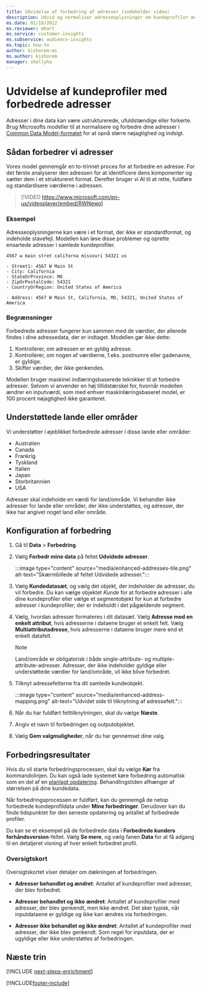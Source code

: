 ```yaml
---
title: Udvidelse af forbedring af adresser (indeholder video)
description: Udvid og normaliser adresseoplysninger om kundeprofiler med Microsofts modeller.
ms.date: 01/19/2022
ms.reviewer: mhart
ms.service: customer-insights
ms.subservice: audience-insights
ms.topic: how-to
author: kishorem-ms
ms.author: kishorem
manager: shellyha
---
```


# <a name="enrichment-of-customer-profiles-with-enhanced-addresses"></a>Udvidelse af kundeprofiler med forbedrede adresser

Adresser i dine data kan være ustrukturerede, ufuldstændige eller forkerte. Brug Microsofts modeller til at normalisere og forbedre dine adresser i [Common Data Model-formatet](/common-data-model/schema/core/applicationcommon/address) for at opnå større nøjagtighed og indsigt.

## <a name="how-we-enhance-addresses"></a>Sådan forbedrer vi adresser

Vores model gennemgår en to-trinnet proces for at forbedre en adresse. For det første analyserer den adressen for at identificere dens komponenter og sætter dem i et struktureret format. Derefter bruger vi AI til at rette, fuldføre og standardisere værdierne i adressen.

> [!VIDEO https://www.microsoft.com/en-us/videoplayer/embed/RWNewo]

### <a name="example"></a>Eksempel

Adresseoplysningerne kan være i et format, der ikke er standardformat, og indeholde stavefejl. Modellen kan løse disse problemer og oprette ensartede adresser i samlede kundeprofiler.

```Input
4567 w main stret californa missouri 54321 us
```

```Output
- Street1: 4567 W Main St
- City: California
- StateOrProvince: MO
- ZipOrPostalCode: 54321
- CountryOrRegion: United States of America

- Address: 4567 W Main St, California, MO, 54321, United States of America
```

### <a name="limitations"></a>Begrænsninger

Forbedrede adresser fungerer kun sammen med de værdier, der allerede findes i dine adressedata, der er indtaget. Modellen gør ikke dette: 

1. Kontrollerer, om adressen er en gyldig adresse.
2. Kontrollerer, om nogen af værdierne, f.eks. postnumre eller gadenavne, er gyldige.
3. Skifter værdier, der ikke genkendes.

Modellen bruger maskinel indlæringsbaserede teknikker til at forbedre adresser. Selvom vi anvender en høj tillidstærskel for, hvornår modellen ændrer en inputværdi, som med enhver maskinlæringsbaseret model, er 100 procent nøjagtighed ikke garanteret.

## <a name="supported-countries-or-regions"></a>Understøttede lande eller områder

Vi understøtter i øjeblikket forbedrede adresser i disse lande eller områder: 

- Australien
- Canada
- Frankrig
- Tyskland
- Italien
- Japan
- Storbritannien
- USA

Adresser skal indeholde en værdi for land/område. Vi behandler ikke adresser for lande eller områder, der ikke understøttes, og adresser, der ikke har angivet noget land eller område.

## <a name="configure-the-enrichment"></a>Konfiguration af forbedring

1. Gå til **Data** > **Forbedring**.

1. Vælg **Forbedr mine data** på feltet **Udvidede adresser**.

   :::image type="content" source="media/enhanced-addresses-tile.png" alt-text="Skærmbillede af feltet Udvidede adresser.":::

1. Vælg **Kundedatasæt**, og vælg det objekt, der indeholder de adresser, du vil forbedre. Du kan vælge objektet *Kunde* for at forbedre adresser i alle dine kundeprofiler eller vælge et segmentobjekt for kun at forbedre adresser i kundeprofiler, der er indeholdt i det pågældende segment.

1. Vælg, hvordan adresser formateres i dit datasæt. Vælg **Adresse med en enkelt attribut**, hvis adresserne i dataene bruger et enkelt felt. Vælg **Multiattributadresse**, hvis adresserne i dataene bruger mere end et enkelt datafelt.

   > [!NOTE]
   > Land/område er obligatorisk i både single-attribute- og multiple-attribute-adresser. Adresser, der ikke indeholder gyldige eller understøttede værdier for land/område, vil ikke blive forbedret.

1.  Tilknyt adressefelterne fra dit samlede kundeobjekt.

    :::image type="content" source="media/enhanced-address-mapping.png" alt-text="Udvidet side til tilknytning af adressefelt.":::

1. Når du har fuldført felttilknytningen, skal du vælge **Næste**.

1. Angiv et navn til forbedringen og outputobjektet.

1. Vælg **Gem valgmuligheder**, når du har gennemset dine valg.

## <a name="enrichment-results"></a>Forbedringsresultater

Hvis du vil starte forbedringsprocessen, skal du vælge **Kør** fra kommandolinjen. Du kan også lade systemet køre forbedring automatisk som en del af en [planlagt opdatering](system.md#schedule-tab). Behandlingstiden afhænger af størrelsen på dine kundedata.

Når forbedringsprocessen er fuldført, kan du gennemgå de netop forbedrede kundeprofildata under **Mine forbedringer**. Derudover kan du finde tidspunktet for den seneste opdatering og antallet af forbedrede profiler.

Du kan se et eksempel på de forbedrede data i **Forbedrede kunders forhåndsversion**-feltet. Vælg **Se mere**, og vælg fanen **Data** for at få adgang til en detaljeret visning af hver enkelt forbedret profil.

### <a name="overview-card"></a>Oversigtskort

Oversigtskortet viser detaljer om dækningen af forbedringen. 

* **Adresser behandlet og ændret**: Antallet af kundeprofiler med adresser, der blev forbedret.

* **Adresser behandlet og ikke ændret**: Antallet af kundeprofiler med adresser, der blev genkendt, men ikke ændret. Det sker typisk, når inputdataene er gyldige og ikke kan ændres via forbedringen.

* **Adresser ikke behandlet og ikke ændret**: Antallet af kundeprofiler med adresser, der ikke blev genkendt. Som regel for inputdata, der er ugyldige eller ikke understøttes af forbedringen.

## <a name="next-steps"></a>Næste trin

[!INCLUDE [next-steps-enrichment](../includes/next-steps-enrichment.md)]

[!INCLUDE[footer-include](../includes/footer-banner.md)]
